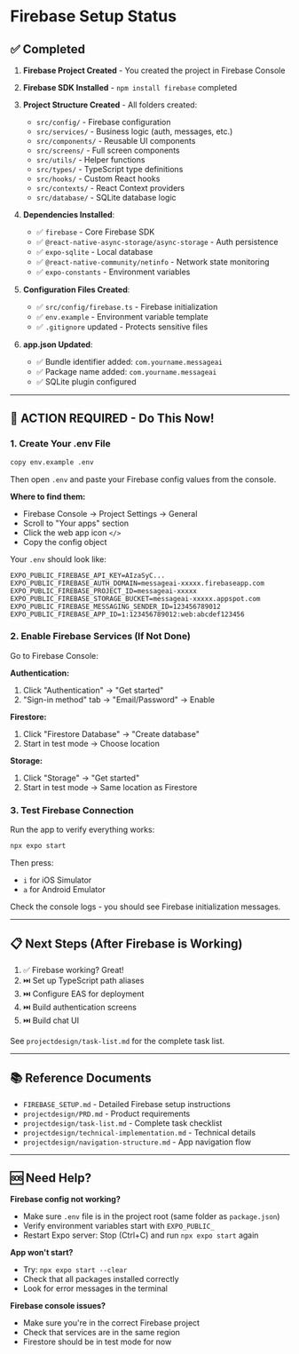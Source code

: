 # Firebase Setup Status

## ✅ Completed

1. **Firebase Project Created** - You created the project in Firebase Console
2. **Firebase SDK Installed** - `npm install firebase` completed
3. **Project Structure Created** - All folders created:
   - `src/config/` - Firebase configuration
   - `src/services/` - Business logic (auth, messages, etc.)
   - `src/components/` - Reusable UI components
   - `src/screens/` - Full screen components
   - `src/utils/` - Helper functions
   - `src/types/` - TypeScript type definitions
   - `src/hooks/` - Custom React hooks
   - `src/contexts/` - React Context providers
   - `src/database/` - SQLite database logic

4. **Dependencies Installed**:
   - ✅ `firebase` - Core Firebase SDK
   - ✅ `@react-native-async-storage/async-storage` - Auth persistence
   - ✅ `expo-sqlite` - Local database
   - ✅ `@react-native-community/netinfo` - Network state monitoring
   - ✅ `expo-constants` - Environment variables

5. **Configuration Files Created**:
   - ✅ `src/config/firebase.ts` - Firebase initialization
   - ✅ `env.example` - Environment variable template
   - ✅ `.gitignore` updated - Protects sensitive files

6. **app.json Updated**:
   - ✅ Bundle identifier added: `com.yourname.messageai`
   - ✅ Package name added: `com.yourname.messageai`
   - ✅ SQLite plugin configured

---

## 🔴 ACTION REQUIRED - Do This Now!

### 1. Create Your .env File

```bash
copy env.example .env
```

Then open `.env` and paste your Firebase config values from the console.

**Where to find them:**
- Firebase Console → Project Settings → General
- Scroll to "Your apps" section
- Click the web app icon `</>`
- Copy the config object

Your `.env` should look like:
```env
EXPO_PUBLIC_FIREBASE_API_KEY=AIzaSyC...
EXPO_PUBLIC_FIREBASE_AUTH_DOMAIN=messageai-xxxxx.firebaseapp.com
EXPO_PUBLIC_FIREBASE_PROJECT_ID=messageai-xxxxx
EXPO_PUBLIC_FIREBASE_STORAGE_BUCKET=messageai-xxxxx.appspot.com
EXPO_PUBLIC_FIREBASE_MESSAGING_SENDER_ID=123456789012
EXPO_PUBLIC_FIREBASE_APP_ID=1:123456789012:web:abcdef123456
```

### 2. Enable Firebase Services (If Not Done)

Go to Firebase Console:

**Authentication:**
1. Click "Authentication" → "Get started"
2. "Sign-in method" tab → "Email/Password" → Enable

**Firestore:**
1. Click "Firestore Database" → "Create database"
2. Start in test mode → Choose location

**Storage:**
1. Click "Storage" → "Get started"  
2. Start in test mode → Same location as Firestore

### 3. Test Firebase Connection

Run the app to verify everything works:

```bash
npx expo start
```

Then press:
- `i` for iOS Simulator
- `a` for Android Emulator

Check the console logs - you should see Firebase initialization messages.

---

## 📋 Next Steps (After Firebase is Working)

1. ✅ Firebase working? Great!
2. ⏭️ Set up TypeScript path aliases
3. ⏭️ Configure EAS for deployment
4. ⏭️ Build authentication screens
5. ⏭️ Build chat UI

See `projectdesign/task-list.md` for the complete task list.

---

## 📚 Reference Documents

- `FIREBASE_SETUP.md` - Detailed Firebase setup instructions
- `projectdesign/PRD.md` - Product requirements
- `projectdesign/task-list.md` - Complete task checklist
- `projectdesign/technical-implementation.md` - Technical details
- `projectdesign/navigation-structure.md` - App navigation flow

---

## 🆘 Need Help?

**Firebase config not working?**
- Make sure `.env` file is in the project root (same folder as `package.json`)
- Verify environment variables start with `EXPO_PUBLIC_`
- Restart Expo server: Stop (Ctrl+C) and run `npx expo start` again

**App won't start?**
- Try: `npx expo start --clear`
- Check that all packages installed correctly
- Look for error messages in the terminal

**Firebase console issues?**
- Make sure you're in the correct Firebase project
- Check that services are in the same region
- Firestore should be in test mode for now

